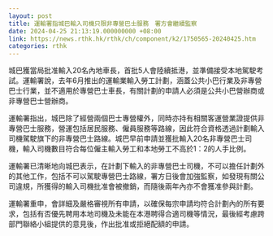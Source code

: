 ```yaml
---
layout: post
title: 運輸署指城巴輸入司機只限非專營巴士服務　署方會繼續監察
date: 2024-04-25 21:13:19.000000000 +08:00
link: https://news.rthk.hk/rthk/ch/component/k2/1750565-20240425.htm
categories: rthk
---
```


城巴獲當局批准輸入20名內地車長，首批5人會陸續抵港，並準備接受本地駕駛考試。運輸署說，去年6月推出的運輸業輸入勞工計劃，涵蓋公共小巴行業及非專營巴士行業，並不適用於專營巴士車長，有關計劃的申請人必須是公共小巴營辦商或非專營巴士營辦商。

運輸署指出，城巴除了經營兩個巴士專營權外，同時亦持有相關客運營業證提供非專營巴士服務，營運包括居民服務、僱員服務等路線，因此符合資格透過計劃輸入司機駕駛旗下的非專營巴士路線。城巴早前申請並獲批輸入20名非專營巴士司機，輸入司機數目符合每位僱主輸入勞工和本地勞工不高於1：2的人手比例。

運輸署已清晰地向城巴表示，在計劃下輸入的非專營巴士司機，不可以擔任計劃外的其他工作，包括不可以駕駛專營巴士路線，署方日後會加強監察，如發現有關公司違規，所獲得的輸入司機批准會被撤銷，而隨後兩年內亦不會獲准參與計劃。

運輸署重申，會詳細及嚴格審視所有申請，以確保每宗申請均符合計劃內的所有要求，包括有否優先聘用本地司機及未能在本港聘得合適司機等情況，最後經考慮跨部門聯絡小組提供的意見後，作出批准或拒絕配額的申請。
